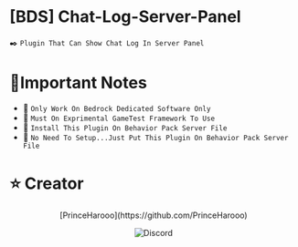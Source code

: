 # [BDS] Chat-Log-Server-Panel
✒️ `Plugin That Can Show Chat Log In Server Panel`
# 🧾Important Notes
- 🔗 `Only Work On Bedrock Dedicated Software Only`
- 🔗 `Must On Exprimental GameTest Framework To Use`
- 🔗 `Install This Plugin On Behavior Pack Server File`
- 🔗 `No Need To Setup...Just Put This Plugin On Behavior Pack Server File`
# ⭐ Creator
<div align="center">[PrinceHarooo](https://github.com/PrinceHarooo)<div>

<p align="center"> <img src="https://discord.c99.nl/widget/theme-2/695494618212728872.png" alt="Discord" /> </p>

